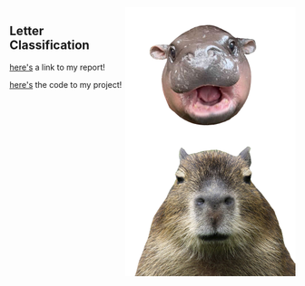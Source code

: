 <img align="right" width="300" height="225" src="/assets/IMG/moo_deng.png">
<img align="right" width="300" height="250" src="/assets/IMG/caoy.png">

## Letter Classification
[here's](/assets/aos_paper.pdf) a link to my report!

[here's](https://colab.research.google.com/drive/1endlV-rQl5P6LqIz762wmDO4HQpRJSm_?usp=sharing) the code to my project! 



